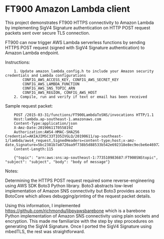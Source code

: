 # FT900 Amazon Lambda client


This project demonstrates FT900 HTTPS connectivity to Amazon Lambda by implementing SigV4 Signature authentication on HTTP POST request packets sent over secure TLS connection.


FT900 can now trigger AWS Lambda serverless functions by sending HTTPS POST request (signed with SigV4 Signature authentication) to Amazon Lambda endpoint.


Instructions:

        1. Update amazon_lambda_config.h to include your Amazon security credentials and Lambda configurations
            CONFIG_AWS_ACCESS_KEY, CONFIG_AWS_SECRET_KEY
            CONFIG_AWS_LAMBDA_FUNCTION
            CONFIG_AWS_SNS_TOPIC_ARN
            CONFIG_AWS_REGION, CONFIG_AWS_HOST
        2. Compile, run and verify if text or email has been received


Sample request packet:

        POST /2015-03-31/functions/FT900LambdaToSNS/invocations HTTP/1.1
        Host:lambda.ap-southeast-1.amazonaws.com
        Content-Type:application/json
        X-Amz-Date:20190611T055819Z
        Authorization:AWS4-HMAC-SHA256 Credential=AKIAJIMSC33TIO5IVGLQ/20190611/ap-southeast-1/lambda/aws4_request,SignedHeaders=content-type;host;x-amz-date,Signature=5bc2381b7a0720aa9f738b5d88533b542e692318e8ec9ecbe6e469727d9e243a
        Content-Length:115

        {"topic": "arn:aws:sns:ap-southeast-1:773510983687:FT900SNStopic", "subject": "subject", "body": "body of message"}


Notes:

Determining the HTTPS POST request required some reverse-engineering using AWS SDK Boto3 Python library. 
Boto3 abstracts low-level implementation of Amazon SNS connectivity 
but Boto3 provides access to BotoCore which allows debugging/printing of the request packet details. 

Using this information, I implemented https://github.com/richmondu/libpyawsbarebone 
which is a barebone Python implementation of Amazon SNS connectivity using plain sockets and encryption. 
This made me familiarize with the step by step procedures on generating the SigV4 Signature.
Once I ported the SigV4 Signature using mbedTLS, the rest was straightforward. 
